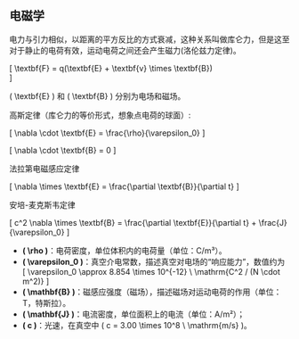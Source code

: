 ## 电磁学

电力与引力相似，以距离的平方反比的方式衰减，这种关系叫做库仑力，但是这至对于静止的电荷有效，运动电荷之间还会产生磁力(洛伦兹力定律)。

\[
  \textbf{F} = q(\textbf{E} + \textbf{v} \times \textbf{B})    
\]

\( \textbf{E} \) 和 \( \textbf{B} \) 分别为电场和磁场。

高斯定律（库仑力的等价形式，想象点电荷的球面）:

\[
 \nabla \cdot \textbf{E} = \frac{\rho}{\varepsilon_0}
\]

\[
 \nabla \cdot \textbf{B} = 0
\]


法拉第电磁感应定律

\[
 \nabla \times \textbf{E} = \frac{\partial \textbf{B}}{\partial t}
\]

安培-麦克斯韦定律

\[
 c^2 \nabla \times \textbf{B}  = \frac{\partial \textbf{E}}{\partial t} +
  \frac{J}{\varepsilon_0}
\]

- **\( \rho \)**：电荷密度，单位体积内的电荷量（单位：C/m³）。
- **\( \varepsilon_0 \)**：真空介电常数，描述真空对电场的“响应能力”，数值约为  
  \[
  \varepsilon_0 \approx 8.854 \times 10^{-12} \ \mathrm{C^2 / (N \cdot m^2)}
  \]
- **\( \mathbf{B} \)**：磁感应强度（磁场），描述磁场对运动电荷的作用（单位：T，特斯拉）。
- **\( \mathbf{J} \)**：电流密度，单位面积上的电流（单位：A/m²）；
- **\( c \)**：光速，在真空中 \( c = 3.00 \times 10^8 \ \mathrm{m/s} \)。
